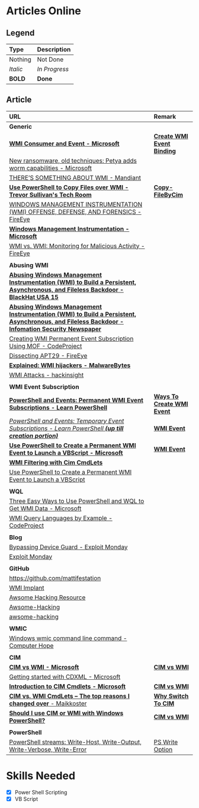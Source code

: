 # Articles Online
## Legend
| Type 	   | Description     |
| :--------| :-------------- |
| Nothing  | Not Done        |
| *Italic* | *In Progress* |
| **BOLD** | **Done**		     |

## Article
| URL  | Remark |
| :--  | :--- |
| **Generic** |  |
| [**WMI Consumer and Event - Microsoft**](https://msdn.microsoft.com/en-us/library/aa389751(v=vs.85).aspx) | [**Create WMI Event Binding**](Notes/Create_WMI_Events_Binding.md) |
| [New ransomware, old techniques: Petya adds worm capabilities - Microsoft](https://blogs.technet.microsoft.com/mmpc/2017/06/27/new-ransomware-old-techniques-petya-adds-worm-capabilities/) | |
| [THERE’S SOMETHING ABOUT WMI - Mandiant](https://www.sans.org/summit-archives/file/summit-archive-1492187258.pdf) | |
| [**Use PowerShell to Copy Files over WMI - Trevor Sullivan's Tech Room**](https://trevorsullivan.net/2016/10/20/use-powershell-copy-files-wmi/) | [**Copy-FileByCim**](../PowerShell/Module/Copy-FileByCim.ps1) |
| [WINDOWS MANAGEMENT INSTRUMENTATION (WMI) OFFENSE, DEFENSE, AND FORENSICS - FireEye](https://www.fireeye.com/content/dam/fireeye-www/global/en/current-threats/pdfs/wp-windows-management-instrumentation.pdf) | |
| [**Windows Management Instrumentation - Microsoft**](https://msdn.microsoft.com/en-us/library/aa394582(v=vs.85).aspx) | |
| [WMI vs. WMI: Monitoring for Malicious Activity - FireEye](https://www.fireeye.com/blog/threat-research/2016/08/wmi_vs_wmi_monitor.html) | |
| | |
| **Abusing WMI** |  |
| [**Abusing Windows Management Instrumentation (WMI) to Build a Persistent, Asynchronous, and Fileless Backdoor - BlackHat USA 15**](https://www.blackhat.com/docs/us-15/materials/us-15-Graeber-Abusing-Windows-Management-Instrumentation-WMI-To-Build-A-Persistent%20Asynchronous-And-Fileless-Backdoor.pdf) | |
| [**Abusing Windows Management Instrumentation (WMI) to Build a Persistent, Asynchronous, and Fileless Backdoor - Infomation Security Newspaper**](http://www.securitynewspaper.com/2015/10/10/abusing-windows-management-instrumentation-wmi-to-build-a-persistent-asynchronous-and-fileless-backdoor/) | |
| [Creating WMI Permanent Event Subscription Using MOF - CodeProject](https://www.codeproject.com/Articles/28226/Creating-WMI-Permanent-Event-Subscriptions-Using-M) | |
| [Dissecting APT29 - FireEye](https://www.fireeye.com/blog/threat-research/2017/03/dissecting_one_ofap.html) | |
| [**Explained: WMI hijackers - MalwareBytes**](https://blog.malwarebytes.com/cybercrime/2016/10/explained-wmi-hijackers/) | |
| [WMI Attacks - hackinsight](http://www.hackinsight.org/news,469.html) | |
| | |
| **WMI Event Subscription** |  |
| [**PowerShell and Events: Permanent WMI Event Subscriptions - Learn PowerShell**](https://learn-powershell.net/2013/08/14/powershell-and-events-permanent-wmi-event-subscriptions/) | [**Ways To Create WMI Event**](Notes/Ways_To_Create_WMI_Event.md) |
| [*PowerShell and Events: Temporary Event Subscriptions - Learn PowerShell **(up till creation portion)***](https://learn-powershell.net/2013/08/02/powershell-and-events-wmi-temporary-event-subscriptions/) | [**WMI Event**](Notes/WMI_Event.md) |
| [**Use PowerShell to Create a Permanent WMI Event to Launch a VBScript - Microsoft**](https://blogs.technet.microsoft.com/heyscriptingguy/2012/07/20/use-powershell-to-create-a-permanent-wmi-event-to-launch-a-vbscript/) | [**WMI Event**](Notes/WMI_Event.md) |
| [**WMI Filtering with Cim CmdLets**](https://social.technet.microsoft.com/Forums/scriptcenter/en-US/35a482d6-daf4-422a-80d2-828be85efd99/trouble-with-wmi-filtering-with-powershell-and-cim-cmdlets?forum=ITCG) | |
| [Use PowerShell to Create a Permanent WMI Event to Launch a VBScript](https://blogs.technet.microsoft.com/heyscriptingguy/2012/07/20/use-powershell-to-create-a-permanent-wmi-event-to-launch-a-vbscript/) | |
| | |
| **WQL** |  |
| [Three Easy Ways to Use PowerShell and WQL to Get WMI Data - Microsoft](https://blogs.technet.microsoft.com/heyscriptingguy/2012/07/10/three-easy-ways-to-use-powershell-and-wql-to-get-wmi-data/) | |
| [WMI Query Languages by Example - CodeProject](https://www.codeproject.com/Articles/46390/WMI-Query-Language-by-Example) | |
| | |
| **Blog** |  |
| [Bypassing Device Guard - Exploit Monday](http://www.exploit-monday.com/2017/07/bypassing-device-guard-with-dotnet-methods.html?m=1) | |
| [Exploit Monday](http://www.exploit-monday.com/?m=1) | |
| | |
| **GitHub** |  |
| https://github.com/mattifestation | |
| [WMI Implant](https://github.com/ChrisTruncer/WMImplant) | |
| [Awsome Hacking Resource](https://github.com/vitalysim/Awesome-Hacking-Resources) | | |
| [Awsome-Hacking](https://github.com/Hack-with-Github/Awesome-Hacking) | | |
| [awsome-hacking](https://github.com/carpedm20/awesome-hacking) | | |
| | |
| **WMIC** |  |
| [Windows wmic command line command - Computer Hope](https://www.computerhope.com/wmic.htm) | | 
| | |
| **CIM** |  |
| [**CIM vs WMI - Microsoft**](https://blogs.technet.microsoft.com/heyscriptingguy/2016/02/08/should-i-use-cim-or-wmi-with-windows-powershell) | [**CIM vs WMI**](Notes/CIM_vs_WMI.md) |
| [Getting started with CDXML - Microsoft](https://msdn.microsoft.com/en-us/library/jj542525(v=vs.85).aspx) | |
| [**Introduction to CIM Cmdlets - Microsoft**](https://blogs.msdn.microsoft.com/powershell/2012/08/24/introduction-to-cim-cmdlets/#comments) | [**CIM vs WMI**](Notes/CIM_vs_WMI.md) |
| [**CIM vs. WMI CmdLets – The top reasons I changed over** - Maikkoster](http://maikkoster.com/cim-vs-wmi-cmdlets-the-top-reasons-i-changed) | [**Why Switch To CIM**](Notes/Why_Switch_To_CIM.md)  |
| [**Should I use CIM or WMI with Windows PowerShell?**](https://blogs.technet.microsoft.com/heyscriptingguy/2016/02/08/should-i-use-cim-or-wmi-with-windows-powershell) | [**CIM vs WMI**](Notes/CIM_vs_WMI.md) |
| | |
| **PowerShell** |  |
| [PowerShell streams: Write-Host, Write-Output, Write-Verbose, Write-Error](https://4sysops.com/archives/powershell-streams-write-host-write-output-write-verbose-write-error/) | [PS Write Option](Notes/PowerShell/PS_Write_Option.md) |


# Skills Needed
- [x] Power Shell Scripting
- [x] VB Script
